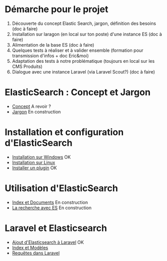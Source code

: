 # Démarche pour le projet

1. Découverte du concept Elastic Search, jargon, définition des besoins (doc à faire)
1. Installation sur laragon (en local sur ton poste) d'une instance ES (doc à faire)
1. Alimentation de la base ES (doc à faire)
1. Quelques tests à réaliser et à valider ensemble (formation pour transmission d'infos + doc Eric&moi)
1. Adaptation des tests à notre problématique (toujours en local sur les CMS Produits)
1. Dialogue avec une instance Laravel (via Laravel Scout?) (doc à faire)

# ElasticSearch : Concept et Jargon

- [Concept](../p1/Concept) A revoir ?
- [Jargon](../p1/Terminologie) En construction


# Installation et configuration d'ElasticSearch

- [Installation sur Windows](../p2/Installation) OK
- [Installation sur Linux](../p2/Installation-linux)
- [Installer un plugin](../p2/Plugin) OK

# Utilisation d'ElasticSearch

- [Index et Documents](../p3/apprentissage) En construction
- [La recherche avec ES](../p3/Recherche) En construction

# Laravel et Elasticsearch

- [Ajout d'Elasticsearch à Laravel](../p4/Configuration-de-Laravel) OK
- [Index et Modèles](../p4/Index-et-modeles)
- [Requêtes dans Laravel](../p4/Requêtes-dans-Laravel)

